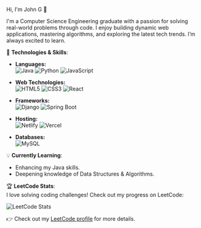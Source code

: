 Hi, I'm John G 👋

I'm a Computer Science Engineering graduate with a passion for solving real-world problems through code. I enjoy building dynamic web applications, mastering algorithms, and exploring the latest tech trends. I’m always excited to learn.

🚀 **Technologies & Skills**:  
- **Languages:**  
  ![Java](https://img.shields.io/badge/Java-%23ED8B00.svg?style=for-the-badge&logo=java&logoColor=white)
  ![Python](https://img.shields.io/badge/Python-%2314354C.svg?style=for-the-badge&logo=python&logoColor=white)
  ![JavaScript](https://img.shields.io/badge/JavaScript-%23323330.svg?style=for-the-badge&logo=javascript&logoColor=%23F7DF1E)

- **Web Technologies:**  
  ![HTML5](https://img.shields.io/badge/HTML5-%23E34F26.svg?style=for-the-badge&logo=html5&logoColor=white)
  ![CSS3](https://img.shields.io/badge/CSS3-%231572B6.svg?style=for-the-badge&logo=css3&logoColor=white)
  ![React](https://img.shields.io/badge/React-%2320232a.svg?style=for-the-badge&logo=react&logoColor=%2361DAFB)

- **Frameworks:**  
  ![Django](https://img.shields.io/badge/Django-%23092E20.svg?style=for-the-badge&logo=django&logoColor=white)
  ![Spring Boot](https://img.shields.io/badge/Spring_Boot-6DB33F.svg?style=for-the-badge&logo=spring-boot&logoColor=white)

- **Hosting:**  
  ![Netlify](https://img.shields.io/badge/Netlify-%23000000.svg?style=for-the-badge&logo=netlify&logoColor=#00C7B7)
  ![Vercel](https://img.shields.io/badge/Vercel-%23000000.svg?style=for-the-badge&logo=vercel&logoColor=white)

- **Databases:**  
  ![MySQL](https://img.shields.io/badge/MySQL-%2300f.svg?style=for-the-badge&logo=mysql&logoColor=white)

💡 **Currently Learning**:
- Enhancing my Java skills.
- Deepening knowledge of Data Structures & Algorithms.

🏆 **LeetCode Stats**:  
I love solving coding challenges! Check out my progress on LeetCode:

![LeetCode Stats](https://leetcard.jacoblin.cool/John1502?theme=dark&font=Baloo)

👉 Check out my [LeetCode profile](https://leetcode.com/u/John1502) for more details.


